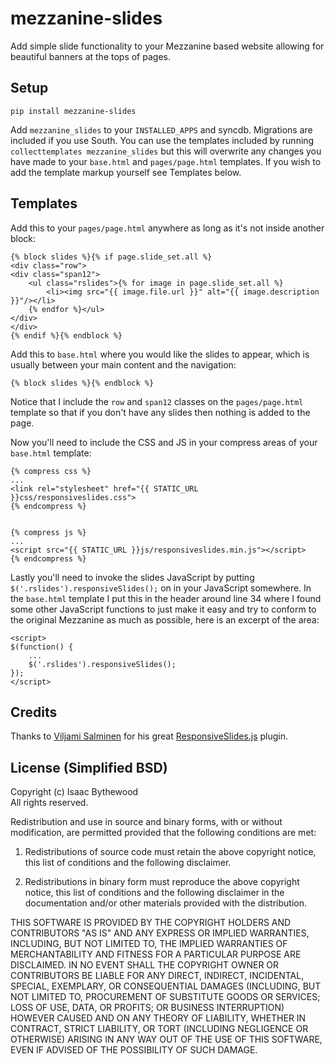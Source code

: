 # mezzanine-slides

Add simple slide functionality to your Mezzanine based website allowing for
beautiful banners at the tops of pages.


## Setup

    pip install mezzanine-slides

Add `mezzanine_slides` to your `INSTALLED_APPS` and syncdb. Migrations are
included if you use South. You can use the templates included by running
`collecttemplates mezzanine_slides` but this will overwrite any changes you have
made to your `base.html` and `pages/page.html` templates. If you wish to add the
template markup yourself see Templates below.


## Templates

Add this to your `pages/page.html` anywhere as long as it's not inside another
block:

    {% block slides %}{% if page.slide_set.all %}
    <div class="row">
    <div class="span12">
        <ul class="rslides">{% for image in page.slide_set.all %}
            <li><img src="{{ image.file.url }}" alt="{{ image.description }}"/></li>
        {% endfor %}</ul>
    </div>
    </div>
    {% endif %}{% endblock %}

Add this to `base.html` where you would like the slides to appear, which is
usually between your main content and the navigation:

    {% block slides %}{% endblock %}

Notice that I include the `row` and `span12` classes on the `pages/page.html`
template so that if you don't have any slides then nothing is added to the page.

Now you'll need to include the CSS and JS in your compress areas of your
`base.html` template:

    {% compress css %}
    ...
    <link rel="stylesheet" href="{{ STATIC_URL }}css/responsiveslides.css">
    {% endcompress %}

    
    {% compress js %}
    ...
    <script src="{{ STATIC_URL }}js/responsiveslides.min.js"></script>
    {% endcompress %}

Lastly you'll need to invoke the slides JavaScript by putting
`$('.rslides').responsiveSlides();` on in your JavaScript somewhere. In the
`base.html` template I put this in the header around line 34 where I found some
other JavaScript functions to just make it easy and try to conform to the
original Mezzanine as much as possible, here is an excerpt of the area:

    <script>
    $(function() {
        ...
        $('.rslides').responsiveSlides();
    });
    </script>


## Credits

Thanks to [Viljami Salminen][0] for his great [ResponsiveSlides.js][1] plugin.


## License (Simplified BSD)

Copyright (c) Isaac Bythewood  
All rights reserved.

Redistribution and use in source and binary forms, with or without
modification, are permitted provided that the following conditions are met:

1. Redistributions of source code must retain the above copyright notice,
   this list of conditions and the following disclaimer.

2. Redistributions in binary form must reproduce the above copyright notice,
   this list of conditions and the following disclaimer in the documentation
   and/or other materials provided with the distribution.

THIS SOFTWARE IS PROVIDED BY THE COPYRIGHT HOLDERS AND CONTRIBUTORS "AS IS" AND
ANY EXPRESS OR IMPLIED WARRANTIES, INCLUDING, BUT NOT LIMITED TO, THE IMPLIED
WARRANTIES OF MERCHANTABILITY AND FITNESS FOR A PARTICULAR PURPOSE ARE
DISCLAIMED. IN NO EVENT SHALL THE COPYRIGHT OWNER OR CONTRIBUTORS BE LIABLE FOR
ANY DIRECT, INDIRECT, INCIDENTAL, SPECIAL, EXEMPLARY, OR CONSEQUENTIAL DAMAGES
(INCLUDING, BUT NOT LIMITED TO, PROCUREMENT OF SUBSTITUTE GOODS OR SERVICES;
LOSS OF USE, DATA, OR PROFITS; OR BUSINESS INTERRUPTION) HOWEVER CAUSED AND
ON ANY THEORY OF LIABILITY, WHETHER IN CONTRACT, STRICT LIABILITY, OR TORT
(INCLUDING NEGLIGENCE OR OTHERWISE) ARISING IN ANY WAY OUT OF THE USE OF THIS
SOFTWARE, EVEN IF ADVISED OF THE POSSIBILITY OF SUCH DAMAGE.


[0]: http://viljamis.com/
[1]: http://responsive-slides.viljamis.com/
